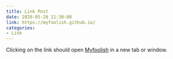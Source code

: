 ```yaml
---
title: Link Post
date: 2020-05-20 11:30:00
link: https://myfoolish.github.io/
categories:
- Link
---
```


Clicking on the link should open [Myfoolish](https://myfoolish.github.io/) in a new tab or window.